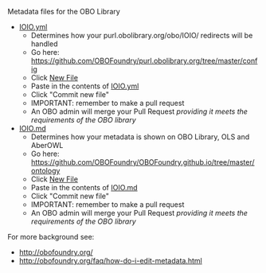Metadata files for the OBO Library

 * [IOIO.yml](IOIO.yml)
     * Determines how your purl.obolibrary.org/obo/IOIO/ redirects will be handled
     * Go here: https://github.com/OBOFoundry/purl.obolibrary.org/tree/master/config
     * Click [New File](https://github.com/OBOFoundry/purl.obolibrary.org/new/master/config)
     * Paste in the contents of [IOIO.yml](IOIO.yml)
     * Click "Commit new file"
     * IMPORTANT: remember to make a pull request
     * An OBO admin will merge your Pull Request *providing it meets the requirements of the OBO library*
 * [IOIO.md](IOIO.md)
     * Determines how your metadata is shown on OBO Library, OLS and AberOWL
     * Go here: https://github.com/OBOFoundry/OBOFoundry.github.io/tree/master/ontology
     * Click [New File](https://github.com/OBOFoundry/OBOFoundry.github.io/new/master/ontology)
     * Paste in the contents of [IOIO.md](IOIO.md)
     * Click "Commit new file"
     * IMPORTANT: remember to make a pull request
     * An OBO admin will merge your Pull Request *providing it meets the requirements of the OBO library*
     
For more background see:

 * http://obofoundry.org/
 * http://obofoundry.org/faq/how-do-i-edit-metadata.html

